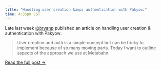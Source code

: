 ```yaml
---
title: "Handling user creation &amp; authentication with Pakyow."
time: 4:35pm CST
---
```


Late last week [@bryanp](http://twitter.com/bryanp) published an article on handling user creation &amp; authentication with Pakyow:

> User creation and auth is a simple concept but can be tricky to implement because of so many moving parts. Today I want to outline aspects of the approach we use at Metabahn.

[Read the full post &rarr;](http://notmagic.org/2015/04/17/pakyow-auth)
